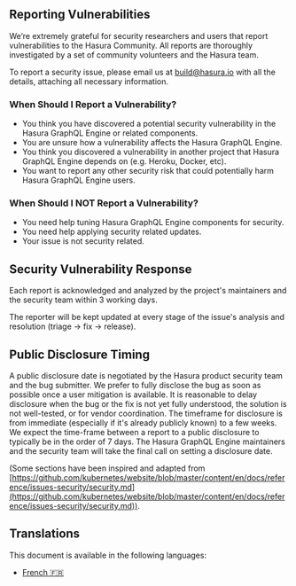 ## Reporting Vulnerabilities

We’re extremely grateful for security researchers and users that report vulnerabilities to the Hasura Community. All reports are thoroughly investigated by a set of community volunteers and the Hasura team.

To report a security issue, please email us at [build@hasura.io](mailto:build@hasura.io) with all the details, attaching all necessary information.

### When Should I Report a Vulnerability?

- You think you have discovered a potential security vulnerability in the Hasura GraphQL Engine or related components.
- You are unsure how a vulnerability affects the Hasura GraphQL Engine.
- You think you discovered a vulnerability in another project that Hasura GraphQL Engine depends on (e.g. Heroku, Docker, etc).
- You want to report any other security risk that could potentially harm Hasura GraphQL Engine users.

### When Should I NOT Report a Vulnerability?

- You need help tuning Hasura GraphQL Engine components for security.
- You need help applying security related updates.
- Your issue is not security related.

## Security Vulnerability Response

Each report is acknowledged and analyzed by the project's maintainers and the security team within 3 working days. 

The reporter will be kept updated at every stage of the issue's analysis and resolution (triage -> fix -> release).

## Public Disclosure Timing

A public disclosure date is negotiated by the Hasura product security team and the bug submitter. We prefer to fully disclose the bug as soon as possible once a user mitigation is available. It is reasonable to delay disclosure when the bug or the fix is not yet fully understood, the solution is not well-tested, or for vendor coordination. The timeframe for disclosure is from immediate (especially if it's already publicly known) to a few weeks. We expect the time-frame between a report to a public disclosure to typically be in the order of 7 days. The Hasura GraphQL Engine maintainers and the security team will take the final call on setting a disclosure date.


(Some sections have been inspired and adapted from [https://github.com/kubernetes/website/blob/master/content/en/docs/reference/issues-security/security.md](https://github.com/kubernetes/website/blob/master/content/en/docs/reference/issues-security/security.md)).

## Translations

This document is available in the following languages:

- [French :fr:](translations/SECURITY.french.md)
